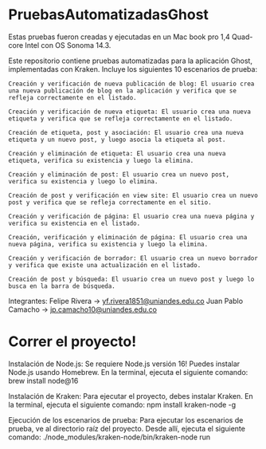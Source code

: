 # PruebasAutomatizadasGhost

Estas pruebas fueron creadas y ejecutadas en un Mac book pro 1,4 Quad-core Intel con OS Sonoma 14.3.

Este repositorio contiene pruebas automatizadas para la aplicación Ghost, implementadas con Kraken. Incluye los siguientes 10 escenarios de prueba:

    Creación y verificación de nueva publicación de blog: El usuario crea una nueva publicación de blog en la aplicación y verifica que se refleja correctamente en el listado.

    Creación y verificación de nueva etiqueta: El usuario crea una nueva etiqueta y verifica que se refleja correctamente en el listado.

    Creación de etiqueta, post y asociación: El usuario crea una nueva etiqueta y un nuevo post, y luego asocia la etiqueta al post.

    Creación y eliminación de etiqueta: El usuario crea una nueva etiqueta, verifica su existencia y luego la elimina.

    Creación y eliminación de post: El usuario crea un nuevo post, verifica su existencia y luego lo elimina.

    Creación de post y verificación en view site: El usuario crea un nuevo post y verifica que se refleja correctamente en el sitio.

    Creación y verificación de página: El usuario crea una nueva página y verifica su existencia en el listado.

    Creación, verificación y eliminación de página: El usuario crea una nueva página, verifica su existencia y luego la elimina.

    Creación y verificación de borrador: El usuario crea un nuevo borrador y verifica que existe una actualización en el listado.

    Creación de post y búsqueda: El usuario crea un nuevo post y luego lo busca en la barra de búsqueda.

Integrantes: 
Felipe Rivera -> yf.rivera1851@uniandes.edu.co
Juan Pablo Camacho -> jp.camacho10@uniandes.edu.co

# Correr el proyecto!
Instalación de Node.js:
Se requiere Node.js versión 16!
    Puedes instalar Node.js usando Homebrew.
    En la terminal, ejecuta el siguiente comando:
    brew install node@16

Instalación de Kraken:
    Para ejecutar el proyecto, debes instalar Kraken.
    En la terminal, ejecuta el siguiente comando:
    npm install kraken-node -g

Ejecución de los escenarios de prueba:
    Para ejecutar los escenarios de prueba, ve al directorio raíz del proyecto.
    Desde allí, ejecuta el siguiente comando:
    ./node_modules/kraken-node/bin/kraken-node run
